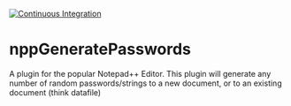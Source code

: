 [![Continuous Integration](https://github.com/cmbsolutions/nppRandomStringGenerator/actions/workflows/CI_build.yml/badge.svg)](https://github.com/cmbsolutions/nppRandomStringGenerator/actions/workflows/CI_build.yml)

# nppGeneratePasswords
A plugin for the popular Notepad++ Editor. This plugin will generate any number of random passwords/strings to a  new document, or to an existing document (think datafile)
